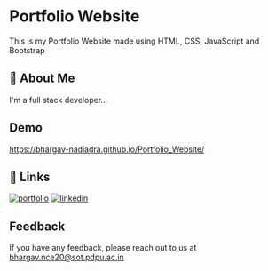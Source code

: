 
# Portfolio Website

This is my Portfolio Website made using HTML, CSS, JavaScript and Bootstrap


## 🚀 About Me
I'm a full stack developer...


## Demo

https://bhargav-nadiadra.github.io/Portfolio_Website/


## 🔗 Links
[![portfolio](https://img.shields.io/badge/my_portfolio-000?style=for-the-badge&logo=ko-fi&logoColor=white)](https://bhargav-nadiadra.github.io/Portfolio_Website/)
[![linkedin](https://img.shields.io/badge/linkedin-0A66C2?style=for-the-badge&logo=linkedin&logoColor=white)](https://www.linkedin.com/in/bhargav-nadiadra/)



## Feedback

If you have any feedback, please reach out to us at bhargav.nce20@sot.pdpu.ac.in

